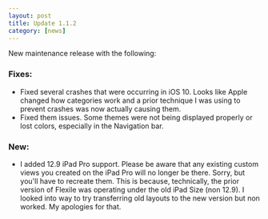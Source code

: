 ```yaml
---
layout: post
title: Update 1.1.2
category: [news]
---
```


New maintenance release with the following:

### Fixes:

 - Fixed several crashes that were occurring in iOS 10.  Looks like Apple changed how categories work and a prior technique I was using to prevent crashes was now actually causing them.
 - Fixed them issues.  Some themes were not being displayed properly or lost colors, especially in the Navigation bar.
 
### New:
 
  - I added 12.9 iPad Pro support.  Please be aware that any existing custom views you created on the iPad Pro will no longer be there.  Sorry, but you'll have to recreate them.  This is because, technically, the prior version of Flexile was operating under the old iPad Size (non 12.9).  I looked into way to try transferring old layouts to the new version but non worked.  My apologies for that.